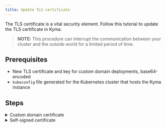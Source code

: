 ```yaml
---
title: Update TLS certificate
---
```


The TLS certificate is a vital security element. Follow this tutorial to update the TLS certificate in Kyma.

>**NOTE:** This procedure can interrupt the communication between your cluster and the outside world for a limited period of time.

## Prerequisites

- New TLS certificate and key for custom domain deployments, base64-encoded
- `kubeconfig` file generated for the Kubernetes cluster that hosts the Kyma instance

## Steps

<div tabs>
  <details>
  <summary>
  Custom domain certificate
  </summary>

  1. Export the Kyma version, your domain, new certificate and key as the environment variables.

      ```bash
      export KYMA_VERSION={KYMA_RELEASE_VERSION}
      export DOMAIN={YOUR_DOMAIN}
      export TLS_CERT={YOUR_NEW_CERTIFICATE}
      export TLS_KEY={YOUR_NEW_KEY}
      ```

  2. Trigger the update process. Run:

      ```bash
      kyma deploy -s $KYMA_VERSION --domain $DOMAIN --tls-cert $TLS_CERT --tls-key $TLS_KEY
      ```
    
      The process is complete when you see the `Kyma installed` message.

  </details>

  <details>
  <summary>
  Self-signed certificate
  </summary>

  The self-signed TLS certificate used in Kyma instances deployed with the default `kyma.example.com` domain is valid for 30 days. If the self-signed certificate expired for your cluster, regenerate the self-signed certificate. 

    1. Export the Kyma version as the environment variable.

      ```bash
      export KYMA_VERSION={KYMA_RELEASE_VERSION}
      ```

    2. Delete the Secret that stores the expired Kyma TLS certificate. Run:

      ```bash
      kubectl delete secret -n istio-system kyma-gateway-certs
      ```

    3. Trigger the update process. Run:

      ```bash
      kyma deploy -s $KYMA_VERSION
      ```

      The process is complete when you see the `Kyma installed` message.

    4. Add the newly generated certificate to the trusted certificates of your OS. For MacOS, run:
  
      ```bash
      tmpfile=$(mktemp /tmp/temp-cert.XXXXXX) \
      && kubectl get secret kyma-gateway-certs -n istio-system -o jsonpath='{.data.tls\.crt}' | base64 --decode > $tmpfile \
      && sudo security add-trusted-cert -d -r trustRoot -k /Library/Keychains/System.keychain $tmpfile \
      && rm $tmpfile
      ```

  </details>

</div>
